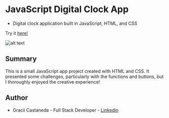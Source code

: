 # JavaScript Digital Clock App

- Digital clock application built in JavaScript, HTML, and CSS

Try it [here!](https://over45Codes.github.io/digital-clock/)

![alt text](https://github.com/over45Codes/digital-clock/blob/master/images/newcolorclock.png)

## Summary

This is a small JavaScript app project created with HTML and CSS. It presented some challenges, particularly with the functions and buttons, but I thoroughly enjoyed the creative experience!

## Author

- Gracii Castaneda - Full Stack Developer - [Linkedin](https://www.linkedin.com/in/castanedagrace/)
